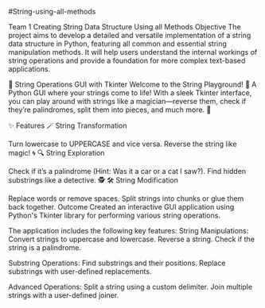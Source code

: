 #String-using-all-methods

Team 1 Creating String Data Structure Using all Methods
Objective
The project aims to develop a detailed and versatile implementation of a string data structure in Python, featuring all common and essential string manipulation methods. It will help users understand the internal workings of string operations and provide a foundation for more complex text-based applications.

🎉 String Operations GUI with Tkinter
Welcome to the String Playground! 🎢 A Python GUI where your strings come to life! With a sleek Tkinter interface, you can play around with strings like a magician—reverse them, check if they’re palindromes, split them into pieces, and much more. 🚀

✨ Features
🪄 String Transformation

Turn lowercase to UPPERCASE and vice versa.
Reverse the string like magic! 🌀
🔍 String Exploration

Check if it’s a palindrome (Hint: Was it a car or a cat I saw?).
Find hidden substrings like a detective. 🕵️
🛠️ String Modification

Replace words or remove spaces.
Split strings into chunks or glue them back together.
Outcome
Created an interactive GUI application using Python's Tkinter library for performing various string operations.

The application includes the following key features:
String Manipulations:
Convert strings to uppercase and lowercase. Reverse a string. Check if the string is a palindrome.

Substring Operations:
Find substrings and their positions. Replace substrings with user-defined replacements.

Advanced Operations:
Split a string using a custom delimiter. Join multiple strings with a user-defined joiner.

